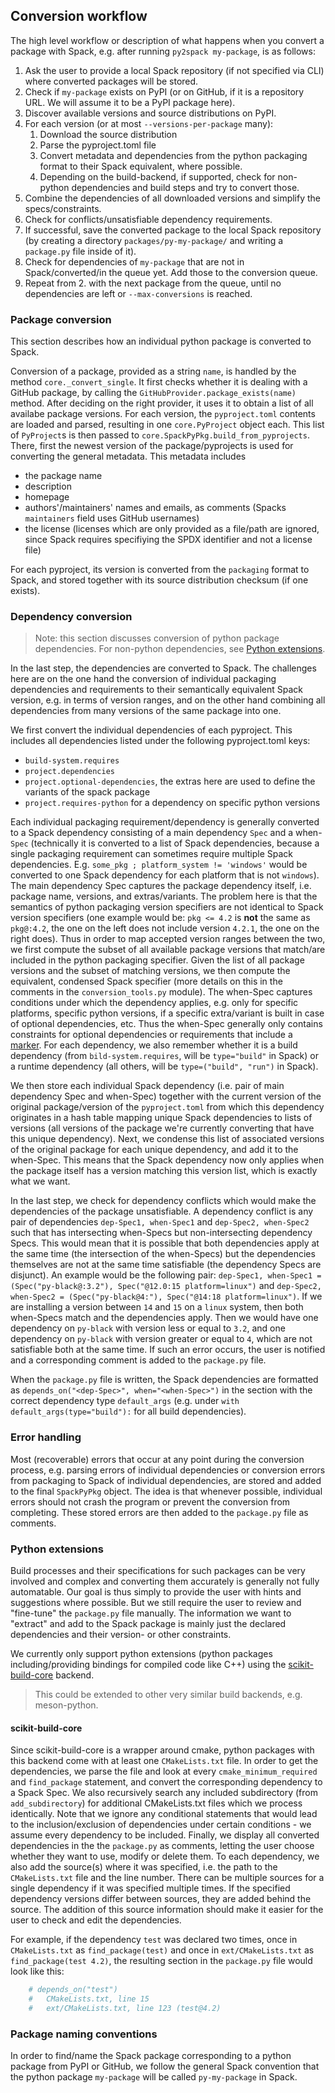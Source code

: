 ## Conversion workflow

The high level workflow or description of what happens when you convert a package with Spack, e.g. after running `py2spack my-package`, is as follows:

1. Ask the user to provide a local Spack repository (if not specified via CLI) where converted packages will be stored.
2. Check if `my-package` exists on PyPI (or on GitHub, if it is a repository URL. We will assume it to be a PyPI package here).
3. Discover available versions and source distributions on PyPI.
4. For each version (or at most `--versions-per-package` many):
   1. Download the source distribution
   2. Parse the pyproject.toml file
   3. Convert metadata and dependencies from the python packaging format to their Spack equivalent, where possible.
   4. Depending on the build-backend, if supported, check for non-python dependencies and build steps and try to convert those.
5. Combine the dependencies of all downloaded versions and simplify the specs/constraints.
6. Check for conflicts/unsatisfiable dependency requirements.
7. If successful, save the converted package to the local Spack repository (by creating a directory `packages/py-my-package/` and writing a `package.py` file inside of it).
8. Check for dependencies of `my-package` that are not in Spack/converted/in the queue yet. Add those to the conversion queue.
9. Repeat from 2. with the next package from the queue, until no dependencies are left or `--max-conversions` is reached.

### Package conversion

This section describes how an individual python package is converted to Spack.

Conversion of a package, provided as a string `name`, is handled by the method `core._convert_single`. It first checks whether it is dealing with a GitHub package, by calling the `GitHubProvider.package_exists(name)` method. After deciding on the right provider, it uses it to obtain a list of all availabe package versions. For each version, the `pyproject.toml` contents are loaded and parsed, resulting in one `core.PyProject` object each.
This list of `PyProject`s is then passed to `core.SpackPyPkg.build_from_pyprojects`. There, first the newest version of the package/pyprojects is used for converting the general metadata. This metadata includes

- the package name
- description
- homepage
- authors'/maintainers' names and emails, as comments (Spacks `maintainers` field uses GitHub usernames)
- the license (licenses which are only provided as a file/path are ignored, since Spack requires specifiying the SPDX identifier and not a license file)

For each pyproject, its version is converted from the `packaging` format to Spack, and stored together with its source distribution checksum (if one exists).

### Dependency conversion

> Note: this section discusses conversion of python package dependencies. For non-python dependencies, see [Python extensions](#python-extensions).

In the last step, the dependencies are converted to Spack. The challenges here are on the one hand the conversion of individual packaging dependencies and requirements to their semantically equivalent Spack version, e.g. in terms of version ranges, and on the other hand combining all dependencies from many versions of the same package into one.

We first convert the individual dependencies of each pyproject. This includes all dependencies listed under the following pyproject.toml keys:

- `build-system.requires`
- `project.dependencies`
- `project.optional-dependencies`, the extras here are used to define the variants of the spack package
- `project.requires-python` for a dependency on specific python versions

Each individual packaging requirement/dependency is generally converted to a Spack dependency consisting of a main dependency `Spec` and a when-`Spec` (technically it is converted to a list of Spack dependencies, because a single packaging requirement can sometimes require multiple Spack dependencies. E.g. `some_pkg ; platform_system != 'windows'` would be converted to one Spack dependency for each platform that is not `windows`). The main dependency Spec captures the package dependency itself, i.e. package name, versions, and extras/variants. The problem here is that the semantics of python packaging version specifiers are not identical to Spack version specifiers (one example would be: `pkg <= 4.2` is **not** the same as `pkg@:4.2`, the one on the left does not include version `4.2.1`, the one on the right does). Thus in order to map accepted version ranges between the two, we first compute the subset of all available package versions that match/are included in the python packaging specifier. Given the list of all package versions and the subset of matching versions, we then compute the equivalent, condensed Spack specifier (more details on this in the comments in the `conversion_tools.py` module).
The when-Spec captures conditions under which the dependency applies, e.g. only for specific platforms, specific python versions, if a specific extra/variant is built in case of optional dependencies, etc. Thus the when-Spec generally only contains constraints for optional dependencies or requirements that include a [marker](https://packaging.pypa.io/en/latest/markers.html). For each dependency, we also remember whether it is a build dependency (from `bild-system.requires`, will be `type="build"` in Spack) or a runtime dependency (all others, will be `type=("build", "run")` in Spack).

We then store each individual Spack dependency (i.e. pair of main dependency Spec and when-Spec) together with the current version of the original package/version of the `pyproject.toml` from which this dependency originates in a hash table mapping unique Spack dependencies to lists of versions (all versions of the package we're currently converting that have this unique dependency). Next, we condense this list of associated versions of the original package for each unique dependency, and add it to the when-Spec. This means that the Spack dependency now only applies when the package itself has a version matching this version list, which is exactly what we want.

In the last step, we check for dependency conflicts which would make the dependencies of the package unsatisfiable. A dependency conflict is any pair of dependencies `dep-Spec1, when-Spec1` and `dep-Spec2, when-Spec2` such that has intersecting when-Specs but non-intersecting dependency Specs. This would mean that it is possible that both dependencies apply at the same time (the intersection of the when-Specs) but the dependencies themselves are not at the same time satisfiable (the dependency Specs are disjunct). An example would be the following pair: `dep-Spec1, when-Spec1 = (Spec("py-black@:3.2"), Spec("@12.0:15 platform=linux")` and `dep-Spec2, when-Spec2 = (Spec("py-black@4:"), Spec("@14:18 platform=linux")`. If we are installing a version between `14` and `15` on a `linux` system, then both when-Specs match and the dependencies apply. Then we would have one dependency on `py-black` with version less or equal to `3.2`, and one dependency on `py-black` with version greater or equal to `4`, which are not satisfiable both at the same time. If such an error occurs, the user is notified and a corresponding comment is added to the `package.py` file.

When the `package.py` file is written, the Spack dependencies are formatted as `depends_on("<dep-Spec>", when="<when-Spec>")` in the section with the correct dependency type `default_args` (e.g. under `with default_args(type="build"):` for all build dependencies).

### Error handling

Most (recoverable) errors that occur at any point during the conversion process, e.g. parsing errors of individual dependencies or conversion errors from packaging to Spack of individual dependencies, are stored and added to the final `SpackPyPkg` object. The idea is that whenever possible, individual errors should not crash the program or prevent the conversion from completing. These stored errors are then added to the `package.py` file as comments.

### Python extensions

Build processes and their specifications for such packages can be very involved and complex and converting them accurately is generally not fully automatable. Our goal is thus simply to provide the user with hints and suggestions where possible. But we still require the user to review and "fine-tune" the `package.py` file manually. The information we want to "extract" and add to the Spack package is mainly just the declared dependencies and their version- or other constraints.

We currently only support python extensions (python packages including/providing bindings for compiled code like C++) using the [scikit-build-core](https://scikit-build-core.readthedocs.io/en/latest/) backend.

> This could be extended to other very similar build backends, e.g. meson-python.

#### scikit-build-core

Since scikit-build-core is a wrapper around cmake, python packages with this backend come with at least one `CMakeLists.txt` file. In order to get the dependencies, we parse the file and look at every `cmake_minimum_required` and `find_package` statement, and convert the corresponding dependency to a Spack Spec. We also recursively search any included subdirectory (from `add_subdirectory`) for additional CMakeLists.txt files which we process identically. Note that we ignore any conditional statements that would lead to the inclusion/exclusion of dependencies under certain conditions - we assume every dependency to be included.
Finally, we display all converted dependencies in the the `package.py` as comments, letting the user choose whether they want to use, modify or delete them. To each dependency, we also add the source(s) where it was specified, i.e. the path to the `CMakeLists.txt` file and the line number. There can be multiple sources for a single dependency if it was specified multiple times. If the specified dependency versions differ between sources, they are added behind the source. The addition of this source information should make it easier for the user to check and edit the dependencies.

For example, if the dependency `test` was declared two times, once in `CMakeLists.txt` as `find_package(test)` and once in `ext/CMakeLists.txt` as `find_package(test 4.2)`, the resulting section in the `package.py` file would look like this:

```python
    # depends_on("test")
    #   CMakeLists.txt, line 15
    #   ext/CMakeLists.txt, line 123 (test@4.2)
```

### Package naming conventions

In order to find/name the Spack package corresponding to a python package from PyPI or GitHub, we follow the general Spack convention that the python package `my-package` will be called `py-my-package` in Spack.
